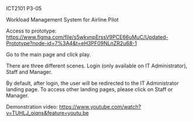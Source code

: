 ICT2101 P3-05

Workload Management System for Airline Pilot

Access to prototype:
https://www.figma.com/file/s5wkvnpErssV9PCE66uMuC/Updated-Prototype?node-id=7%3A4&t=eH3PF09NLnZR2u68-1

Go to the main page and click play.

There are three different scenes. Login (only available on IT Administrator), Staff and Manager.

By default, after login, the user will be redirected to the IT Administrator landing page. To access other landing pages, please click on Staff or Manager.

Demonstration video:
https://www.youtube.com/watch?v=TUHLJ_oiqns&feature=youtu.be
